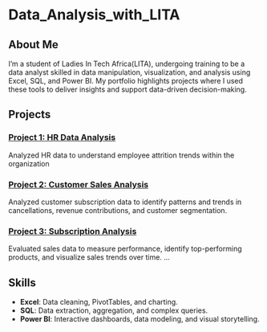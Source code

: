 # Data_Analysis_with_LITA

## About Me
I’m a student of Ladies In Tech Africa(LITA), undergoing training to be a data analyst skilled in data manipulation, visualization, and analysis using Excel, SQL, and Power BI. My portfolio highlights projects where I used these tools to deliver insights and support data-driven decision-making.

## Projects

### [Project 1: HR Data Analysis ](https://github.com/Oluwadhemilardey20/Data_Analysis_with_LITA/blob/main/Class%20Project_HR%20Data%20README.md)
Analyzed HR data to understand employee attrition trends within the organization 

### [Project 2: Customer Sales Analysis ](https://github.com/Oluwadhemilardey20/Data_Analysis_with_LITA/blob/main/Sales%20Data%20Project%20%20README.md)
Analyzed customer subscription data to identify patterns and trends in cancellations, revenue contributions, and customer segmentation.

### [Project 3: Subscription Analysis ](https://github.com/Oluwadhemilardey20/Data_Analysis_with_LITA/blob/main/Customer%20Data%20Project%20README.md)
Evaluated sales data to measure performance, identify top-performing products, and visualize sales trends over time.
...

## Skills
- **Excel**: Data cleaning, PivotTables, and charting.
- **SQL**: Data extraction, aggregation, and complex queries.
- **Power BI**: Interactive dashboards, data modeling, and visual storytelling.

